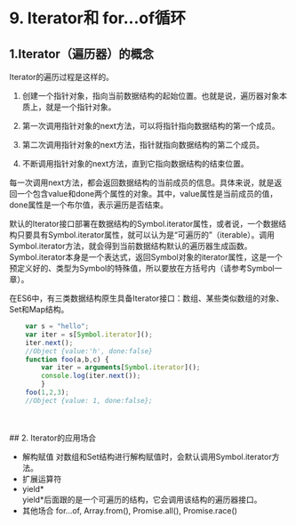 # 9. Iterator和 for...of循环

## 1.Iterator（遍历器）的概念

Iterator的遍历过程是这样的。

  1. 创建一个指针对象，指向当前数据结构的起始位置。也就是说，遍历器对象本质上，就是一个指针对象。  

  2. 第一次调用指针对象的next方法，可以将指针指向数据结构的第一个成员。  

  3. 第二次调用指针对象的next方法，指针就指向数据结构的第二个成员。  

  4. 不断调用指针对象的next方法，直到它指向数据结构的结束位置。  

每一次调用next方法，都会返回数据结构的当前成员的信息。具体来说，就是返回一个包含value和done两个属性的对象。其中，value属性是当前成员的值，done属性是一个布尔值，表示遍历是否结束。  

默认的Iterator接口部署在数据结构的Symbol.iterator属性，或者说，一个数据结构只要具有Symbol.iterator属性，就可以认为是“可遍历的”（iterable）。调用Symbol.iterator方法，就会得到当前数据结构默认的遍历器生成函数。Symbol.iterator本身是一个表达式，返回Symbol对象的iterator属性，这是一个预定义好的、类型为Symbol的特殊值，所以要放在方括号内（请参考Symbol一章）。  

在ES6中，有三类数据结构原生具备Iterator接口：数组、某些类似数组的对象、Set和Map结构。  

```javascript
    var s = "hello";
    var iter = s[Symbol.iterator]();
    iter.next();
    //Object {value:'h', done:false}
    function foo(a,b,c) {
        var iter = arguments[Symbol.iterator]();
        console.log(iter.next());
        }
    foo(1,2,3);
    //Object {value: 1, done:false};
```

<br>
<br>
## 2. Iterator的应用场合

+ 解构赋值
  对数组和Set结构进行解构赋值时，会默认调用Symbol.iterator方法。
+ 扩展运算符
+ yield*  
  yield*后面跟的是一个可遍历的结构，它会调用该结构的遍历器接口。
+ 其他场合
  for...of, Array.from(), Promise.all(), Promise.race()

